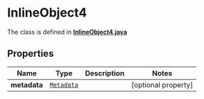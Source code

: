 

# InlineObject4

The class is defined in **[InlineObject4.java](../../src/main/java/org/openapitools/model/InlineObject4.java)**

## Properties

Name | Type | Description | Notes
------------ | ------------- | ------------- | -------------
**metadata** | [`Metadata`](Metadata.md) |  |  [optional property]



